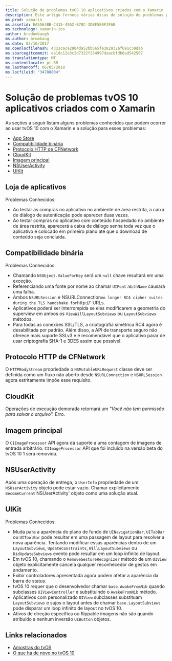 ```yaml
---
title: Solução de problemas tvOS 10 aplicativos criados com o Xamarin
description: Este artigo fornece várias dicas de solução de problemas para trabalhar com tvOS 10 em aplicativos Xamarin. Ele descreve os problemas relacionados à loja de aplicativos, compatibilidade binária, CFNetwork HttpProtocol, CloudKit, imagem principal, NSUserActivity e UIKit.
ms.prod: xamarin
ms.assetid: EA5564BB-C415-49A2-B70C-3DBF5E0F3FAB
ms.technology: xamarin-ios
author: bradumbaugh
ms.author: brumbaug
ms.date: 03/16/2017
ms.openlocfilehash: 4332caca2804da52bb565fe382932af691c39dab
ms.sourcegitcommit: ea1dc12a3c2d7322f234997daacbfdb6ad542507
ms.translationtype: MT
ms.contentlocale: pt-BR
ms.lasthandoff: 06/05/2018
ms.locfileid: "34788804"
---
```

# <a name="troubleshooting-tvos-10-apps-built-with-xamarin"></a>Solução de problemas tvOS 10 aplicativos criados com o Xamarin

As seções a seguir listam alguns problemas conhecidos que podem ocorrer ao usar tvOS 10 com o Xamarin e a solução para esses problemas:

- [App Store](#App-Store)
- [Compatibilidade binária](#Binary-Compatibility)
- [Protocolo HTTP de CFNetwork](#CFNetwork-HTTP-Protocol)
- [CloudKit](#CloudKit)
- [Imagem principal](#CoreImage)
- [NSUserActivity](#NSUserActivity)
- [UIKit](#UIKit)

<a name="App-Store" />

## <a name="app-store"></a>Loja de aplicativos

Problemas Conhecidos:

 - Ao testar as compras no aplicativo no ambiente de área restrita, a caixa de diálogo de autenticação pode aparecer duas vezes.
 - Ao testar compras no aplicativo com conteúdo hospedado no ambiente de área restrita, aparecerá a caixa de diálogo senha toda vez que o aplicativo é colocado em primeiro plano até que o download de conteúdo seja concluída.

<a name="Binary-Compatibility" />

## <a name="binary-compatibility"></a>Compatibilidade binária

Problemas Conhecidos:

 - Chamando `NSObject.ValueForKey` será um `null` chave resultará em uma exceção.
 - Referenciando uma fonte por nome ao chamar `UIFont.WithName` causará uma falha.
 - Ambos `NSURLSession` e NSURLConnection` no longer RC4 cipher suites during the TLS handshake for `http://' URLs.
 - Aplicativos poderá ser interrompida se eles modificarem a geometria do superview em ambos os `ViewWillLayoutSubviews` ou `LayoutSubviews` métodos.
 - Para todas as conexões SSL/TLS, a criptografia simétrica RC4 agora é desabilitada por padrão. Além disso, a API de transporte seguro não oferece mais suporte SSLv3 e é recomendável que o aplicativo parar de usar criptografia SHA-1 e 3DES assim que possível.

<a name="CFNetwork-HTTP-Protocol" />

## <a name="cfnetwork-http-protocol"></a>Protocolo HTTP de CFNetwork

O `HTTPBodyStream` propriedade o `NSMutableURLRequest` classe deve ser definida como um fluxo não aberto desde `NSURLConnection` e `NSURLSession` agora estritamente impõe esse requisito.

<a name="CloudKit" />

## <a name="cloudkit"></a>CloudKit

Operações de execução demorada retornará um _"Você não tem permissão para salvar o arquivo"._ Erro.

<a name="CoreImage" />

## <a name="core-image"></a>Imagem principal

O `CIImageProcessor` API agora dá suporte a uma contagem de imagens de entrada arbitrário. `CIImageProcessor` API que foi incluído na versão beta do tvOS 10 1 será removida.

<a name="NSUserActivity" />

## <a name="nsuseractivity"></a>NSUserActivity

Após uma operação de entrega, o `UserInfo` propriedade de um `NSUserActivity` objeto pode estar vazio. Chamar explicitamente `BecomeCurrent` NSUserActivity' objeto como uma solução atual.

<a name="UIKit" />

## <a name="uikit"></a>UIKit

Problemas Conhecidos:

 - Muda para a aparência do plano de fundo de `UINavigationBar`, `UITabBar` ou `UIToolBar` pode resultar em uma passagem de layout para resolver a nova aparência. Tentando modificar essas aparências dentro de um `LayoutSubviews`, `UpdateConstraints`, `WillLayoutSubviews` ou `DidUpdateSubviews` evento pode resultar em um loop infinito de layout.
 - Em tvOS 10, chamando o `RemoveGestureRecognizer` método de um `UIView` objeto explicitamente cancela qualquer reconhecedor de gestos em andamento.
 - Exibir controladores apresentada agora podem afetar a aparência da barra de status.
 - tvOS 10 requer que o desenvolvedor chamar `base.AwakeFromNib` quando subclasses `UIViewController` e substituindo o `AwakeFromNib` método.
 - Aplicativos com personalizado `UIView` subclasses substituam `LayoutSubviews` e sujos o layout antes de chamar `base.LayoutSubviews` pode disparar um loop infinito de layout no tvOS 10.
 - Ativos de direção específica ou flippable imagens não são quando atribuído a nenhum inversão `UIButton` objetos.

## <a name="related-links"></a>Links relacionados

- [Amostras do tvOS](https://developer.xamarin.com/samples/tvos/all/)
- [O que há de novo no tvOS 10](https://developer.apple.com/library/prerelease/content/releasenotes/General/WhatsNewinTVOS/Articles/tvOS10.html#//apple_ref/doc/uid/TP40017259-SW1)
